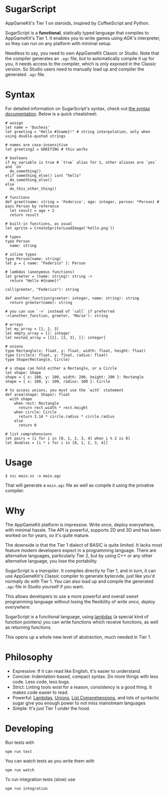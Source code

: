 # SugarScript
AppGameKit's Tier 1 on steroids, inspired by CoffeeScript and Python.

SugarScript is a **functional**, statically typed language that compiles to
AppGameKit's Tier 1. It enables you to write games using AGK's interpreter, so
they can run on any platform with minimal setup.

Needless to say, you need to own AppGameKit Classic or Studio. Note that the
compiler generates an `.agc` file, but to automatically compile it up for you,
it needs  access to the compiler, which is only exposed in the Classic version.
So Studio  users need to manually load up and compiler the generated `.agc`
file.

# Syntax
For detailed information on SugarScript's syntax, check out [the syntax
documentation](doc/syntax.md). Below is a quick cheatsheet:

```
# assign
let name = 'Duchess'
let greeting = "Hello #{name}!" # string interpolation, only when using double-quoted strings

# names are case-insensitive
let greeting2 = GREETING # this works

# booleans
if my_variable is true # `true` alias for 1, other aliases are `yes` and `on`
  do_something()
elif something_else() isnt "hello"
  do_something_else()
else
  do_this_other_thing()

# functions
def greet(name: string = 'Federico', age: integer, person: *Person) # pass Person by reference
  let result = age + 2
  return result

# built-in functions, as usual
let sprite = CreateSprite(LoadImage('hello.png'))

# types
type Person
  name: string

# inline types
type Person(name: string)
let p = { name: "Federico" }: Person

# lambdas (anonymous functions)
let greeter = (name: string): string ->
  return "Hello #{name}!"

call(greeter, "Federico"): string

def another_function(greeter: integer, name: string): string
  return greeter(name): string

# you can use `->` instead of `call` if preferred
->(another_function, greeter, 'Marie'): string

# arrays
let my_array = [1, 2, 3]
let empty_array = []: integer
let nested_array = [[1], [2, 3], []: integer]

# unions
type Rectangle(x: float, y: float, width: float, height: float)
type Circle(x: float, y: float, radius: float)
type Shape(Rectangle, Circle)

# a shape can hold either a Rectangle, or a Circle
let shape: Shape
shape = { x: 100, y: 100, width: 200, height: 200 }: Rectangle
shape = { x: 100, y: 100, radius: 100 }: Circle

# to access unions, you must use the `with` statement
def area(shape: Shape): float
  with shape
    when rect: Rectangle
      return rect.width * rect.height
    when circle: Circle
      return 3.14 * circle.radius * circle.radius
    else
      return 0

# list comprehensions
let pairs = [i for i in [0, 1, 2, 3, 4] when i % 2 is 0]
let doubles = [i * i for i in [0, 1, 2, 3, 4]]
```

# Usage

    $ ssc main.ss -o main.agc

That will generate a `main.agc` file as well as compile it using the privative
compiler.

# Why
The AppGameKit platform is impressive. Write once, deploy everywhere, with
minimal  hassle. The API is powerful, supports 2D and 3D and has been worked on
for years, so it's quite mature.

The downside is that the Tier 1 dialect of BASIC is quite limited. It lacks most
feature modern developers expect in a programming language. There are
alternative languages, particularly Tier 2, but by using C++ or any other
alternative language, you lose the portability.

SugarScript is a _transpiler_. It compiles directly to Tier 1, and in turn, it
can use AppGameKit's Classic compiler to generate bytecode, just like you'd
normally do with Tier 1. You can also load up and compile the generated `.agc`
file in Studio yourself if you want.

This allows developers to use a more powerful and overall _sweet_ programming
language  without losing the flexibility of _write once, deploy everywhere_.

SugarScript is a functional language, using [lambdas](doc/syntax.md#lambdas) (a
special kind of function pointers) you can write functions which receive
functions, as well as returning functions.

This opens up a whole new level of abstraction, much needed in Tier 1.

# Philosophy
* Expressive: If it can read like English, it's easier to understand.
* Concise: Indentation-based, compact syntax. Do more things with less code. Less code, less bugs.
* Strict: Linting tools exist for a reason, consistency is a good thing. It makes code easier to read.
* Powerful: [Lambdas](doc/syntax.md#lambdas), [Unions](doc/syntax.md#unions), [List Comprehensions](doc/syntax.md#list-comprehensions), and lots of syntactic sugar give you enough power to not miss mainstream languages
* Simple: It's just Tier 1 under the hood.

# Developing
Run tests with

    npm run test

You can watch tests as you write them with

    npm run watch

To run integration tests (slow) use

    npm run integration

